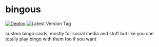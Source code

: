 # bingous

[![Deploy](https://github.com/UnrelatedString/bingous/actions/workflows/deploy.yml/badge.svg)](https://github.com/UnrelatedString/bingous/actions/workflows/deploy.yml)
![Latest Version Tag](https://img.shields.io/github/v/tag/UnrelatedString/bingous)

custom bingo cards, mostly for social media and stuff but like you can totally play bingo with them too if you want
